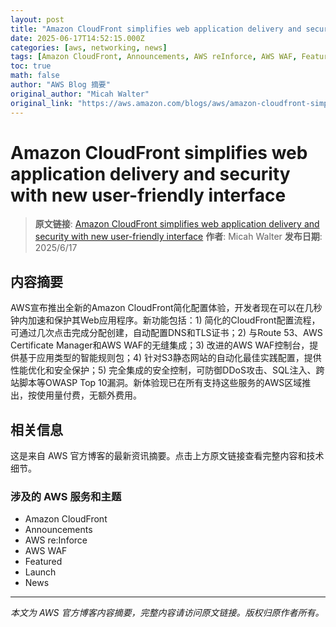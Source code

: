 ```yaml
---
layout: post
title: "Amazon CloudFront simplifies web application delivery and security with new user-friendly interface"
date: 2025-06-17T14:52:15.000Z
categories: [aws, networking, news]
tags: [Amazon CloudFront, Announcements, AWS reInforce, AWS WAF, Featured, Launch, News]
toc: true
math: false
author: "AWS Blog 摘要"
original_author: "Micah Walter"
original_link: "https://aws.amazon.com/blogs/aws/amazon-cloudfront-simplifies-web-application-delivery-and-security-with-new-user-friendly-interface/"
---
```


# Amazon CloudFront simplifies web application delivery and security with new user-friendly interface

> **原文链接**: [Amazon CloudFront simplifies web application delivery and security with new user-friendly interface](https://aws.amazon.com/blogs/aws/amazon-cloudfront-simplifies-web-application-delivery-and-security-with-new-user-friendly-interface/)
> **作者**: Micah Walter
> **发布日期**: 2025/6/17

## 内容摘要

AWS宣布推出全新的Amazon CloudFront简化配置体验，开发者现在可以在几秒钟内加速和保护其Web应用程序。新功能包括：1) 简化的CloudFront配置流程，可通过几次点击完成分配创建，自动配置DNS和TLS证书；2) 与Route 53、AWS Certificate Manager和AWS WAF的无缝集成；3) 改进的AWS WAF控制台，提供基于应用类型的智能规则包；4) 针对S3静态网站的自动化最佳实践配置，提供性能优化和安全保护；5) 完全集成的安全控制，可防御DDoS攻击、SQL注入、跨站脚本等OWASP Top 10漏洞。新体验现已在所有支持这些服务的AWS区域推出，按使用量付费，无额外费用。

## 相关信息

这是来自 AWS 官方博客的最新资讯摘要。点击上方原文链接查看完整内容和技术细节。

### 涉及的 AWS 服务和主题

- Amazon CloudFront
- Announcements
- AWS re:Inforce
- AWS WAF
- Featured
- Launch
- News

---

*本文为 AWS 官方博客内容摘要，完整内容请访问原文链接。版权归原作者所有。*